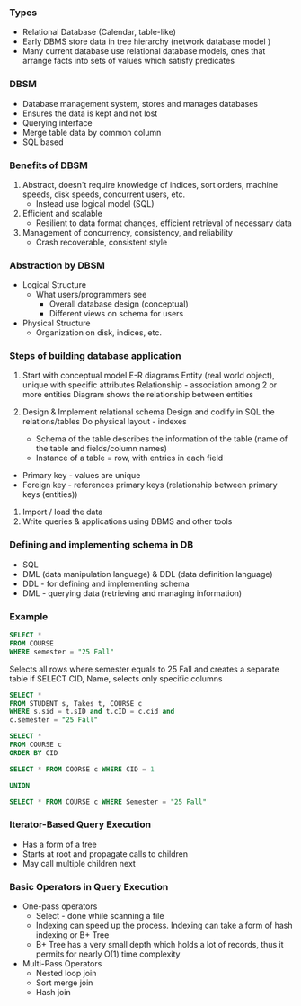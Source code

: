 ### Types
- Relational Database (Calendar, table-like)
- Early DBMS store data in tree hierarchy (network database model )
- Many current database use relational database models, ones that arrange facts into sets of values which satisfy predicates


### DBSM
- Database management system, stores and manages databases
- Ensures the data is kept and not lost
- Querying interface
- Merge table data by common column
- SQL based


### Benefits of DBSM
1. Abstract, doesn't require knowledge of indices, sort orders, machine speeds, disk speeds, concurrent users, etc.
	- Instead use logical model (SQL)
2. Efficient and scalable 
	- Resilient to data format changes, efficient retrieval of necessary data
3. Management of concurrency, consistency, and reliability 
	- Crash recoverable, consistent style


### Abstraction by DBSM
- Logical Structure
	- What users/programmers see
		- Overall database design (conceptual)
		- Different views on schema for users
- Physical Structure
	- Organization on disk, indices, etc.

### Steps of building database application
1. Start with conceptual model
		E-R diagrams
		Entity (real world object), unique with specific attributes
		Relationship - association among 2 or more entities
		Diagram shows the relationship between entities
		
2. Design & Implement relational schema
		Design and codify in SQL the relations/tables
		Do physical layout - indexes

	- Schema of the table describes the information of the table (name of the table and fields/column names)
	- Instance of a table = row, with entries in each field


- Primary key - values are unique 
- Foreign key - references primary keys (relationship between primary keys (entities))
1. Import / load the data
2. Write queries & applications using DBMS and other tools


### Defining and implementing schema in DB
- SQL
- DML (data manipulation language) & DDL (data definition language) 
- DDL - for defining and implementing schema
- DML - querying data (retrieving and managing information)

### Example
```SQL
SELECT *
FROM COURSE
WHERE semester = "25 Fall"
```
Selects all rows where semester equals to 25 Fall and creates a separate table
if SELECT CID, Name, selects only specific columns

```SQL
SELECT *
FROM STUDENT s, Takes t, COURSE c
WHERE s.sid = t.sID and t.cID = c.cid and 
c.semester = "25 Fall"
```


```SQL
SELECT *
FROM COURSE c
ORDER BY CID
```

```SQL
SELECT * FROM COORSE c WHERE CID = 1

UNION

SELECT * FROM COURSE c WHERE Semester = "25 Fall"
```

### Iterator-Based Query Execution
- Has a form of a tree
- Starts at root and propagate calls to children
- May call multiple children next

### Basic Operators in Query Execution
- One-pass operators
	- Select - done while scanning a file
	- Indexing can speed up the process. Indexing can take a form of hash indexing or B+ Tree
	- B+ Tree has a very small depth which holds a lot of records, thus it permits for nearly O(1) time complexity
- Multi-Pass Operators 
	- Nested loop join
	- Sort merge join
	- Hash join